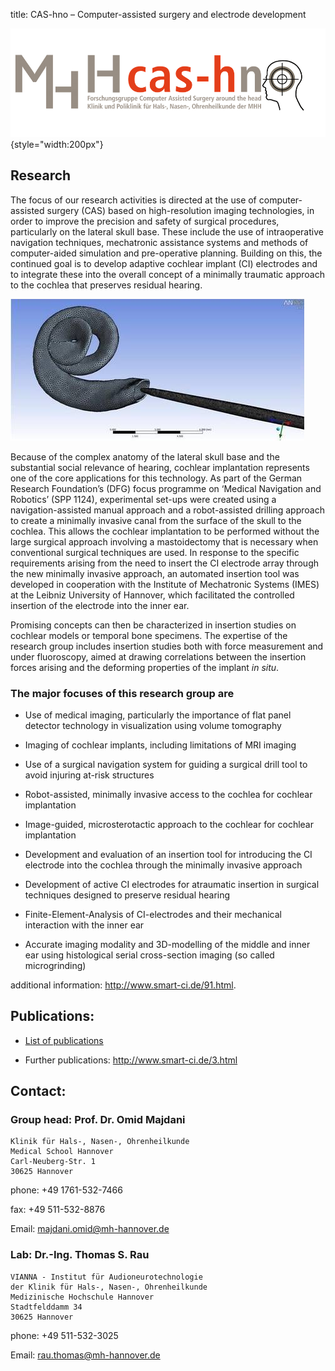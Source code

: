 title: CAS-hno – Computer-assisted surgery and electrode development

![cash-logo](majdani/cas-h.png){style="width:200px"}

## Research

The focus of our research activities is directed at the use of computer-assisted surgery (CAS) based on high-resolution imaging technologies, in order to improve the precision and safety of surgical procedures, particularly on the lateral skull base. These include the use of intraoperative navigation techniques, mechatronic assistance systems and methods of computer-aided simulation and pre-operative planning. Building on this, the continued goal is to develop adaptive cochlear implant (CI) electrodes and to integrate these into the overall concept of a minimally traumatic approach to the cochlea that preserves residual hearing.

![Simulation of a CI insertion](majdani/rtemagicc_rau_02.jpg)

Because of the complex anatomy of the lateral skull base and the substantial social relevance of hearing, cochlear implantation represents one of the core applications for this technology. As part of the German Research Foundation’s (DFG) focus programme on ‘Medical Navigation and Robotics’ (SPP 1124), experimental set-ups were created using a navigation-assisted manual approach and a robot-assisted drilling approach to create a minimally invasive canal from the surface of the skull to the cochlea. This allows the cochlear implantation to be performed without the large surgical approach involving a mastoidectomy that is necessary when conventional surgical techniques are used. In response to the specific requirements arising from the need to insert the CI electrode array through the new minimally invasive approach, an automated insertion tool was developed in cooperation with the Institute of Mechatronic Systems (IMES) at the Leibniz University of Hannover, which facilitated the controlled insertion of the electrode into the inner ear.

Promising concepts can then be characterized in insertion studies on cochlear models or temporal bone specimens. The expertise of the research group includes insertion studies both with force measurement and under fluoroscopy, aimed at drawing correlations between the insertion forces arising and the deforming properties of the implant *in situ*.

### The major focuses of this research group are

-   Use of medical imaging, particularly the importance of flat panel detector technology in visualization using volume tomography

-   Imaging of cochlear implants, including limitations of MRI imaging

-   Use of a surgical navigation system for guiding a surgical drill tool to avoid injuring at-risk structures

-   Robot-assisted, minimally invasive access to the cochlea for cochlear implantation

-   Image-guided, microsterotactic approach to the cochlear for cochlear implantation

-   Development and evaluation of an insertion tool for introducing the CI electrode into the cochlea through the minimally invasive approach

-   Development of active CI electrodes for atraumatic insertion in surgical techniques designed to preserve residual hearing

-   Finite-Element-Analysis of CI-electrodes and their mechanical interaction with the inner ear

-   Accurate imaging modality and 3D-modelling of the middle and inner ear using histological serial cross-section imaging (so called microgrinding)


additional information: <http://www.smart-ci.de/91.html>.



## Publications:

- [List of publications](majdani/publications.md)

- Further publications: <http://www.smart-ci.de/3.html>


## Contact:

### Group head: Prof. Dr. Omid Majdani


    Klinik für Hals-, Nasen-, Ohrenheilkunde
    Medical School Hannover
    Carl-Neuberg-Str. 1
    30625 Hannover

phone: +49 1761-532-7466

fax: +49 511-532-8876

Email: <majdani.omid@mh-hannover.de>

### Lab: Dr.-Ing. Thomas S. Rau

    VIANNA - Institut für Audioneurotechnologie
    der Klinik für Hals-, Nasen-, Ohrenheilkunde
    Medizinische Hochschule Hannover
    Stadtfelddamm 34
    30625 Hannover

phone: +49 511-532-3025

Email: <rau.thomas@mh-hannover.de>


